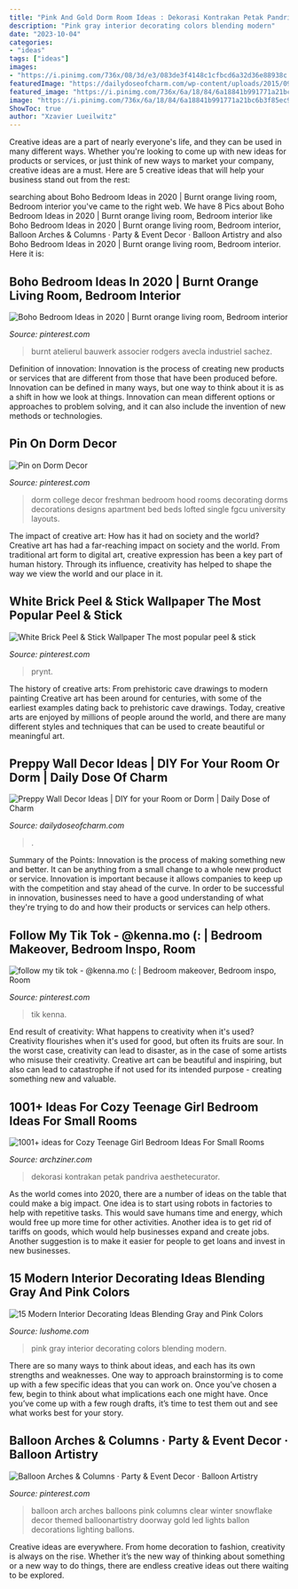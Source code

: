 ```yaml
---
title: "Pink And Gold Dorm Room Ideas : Dekorasi Kontrakan Petak Pandriva Aesthetecurator"
description: "Pink gray interior decorating colors blending modern"
date: "2023-10-04"
categories:
- "ideas"
tags: ["ideas"]
images:
- "https://i.pinimg.com/736x/08/3d/e3/083de3f4148c1cfbcd6a32d36e88938c.jpg"
featuredImage: "https://dailydoseofcharm.com/wp-content/uploads/2015/09/IMG_8832edit.jpg"
featured_image: "https://i.pinimg.com/736x/6a/18/84/6a18841b991771a21bc6b3f85ec993ef.jpg"
image: "https://i.pinimg.com/736x/6a/18/84/6a18841b991771a21bc6b3f85ec993ef.jpg"
ShowToc: true
author: "Xzavier Lueilwitz"
---
```



Creative ideas are a part of nearly everyone's life, and they can be used in many different ways. Whether you're looking to come up with new ideas for products or services, or just think of new ways to market your company, creative ideas are a must. Here are 5 creative ideas that will help your business stand out from the rest: 

	

		
searching about Boho Bedroom Ideas in 2020 | Burnt orange living room, Bedroom interior you've came to the right web. We have 8 Pics about Boho Bedroom Ideas in 2020 | Burnt orange living room, Bedroom interior like Boho Bedroom Ideas in 2020 | Burnt orange living room, Bedroom interior, Balloon Arches &amp; Columns · Party &amp; Event Decor · Balloon Artistry and also Boho Bedroom Ideas in 2020 | Burnt orange living room, Bedroom interior. Here it is:
		
    
## Boho Bedroom Ideas In 2020 | Burnt Orange Living Room, Bedroom Interior

<img loading=lazy src="https://i.pinimg.com/736x/08/3d/e3/083de3f4148c1cfbcd6a32d36e88938c.jpg" onerror="this.onerror=null;this.src='https://tse3.mm.bing.net/th?id=OIP.zrYYxjmFo7NIBQaO71CeXQHaHa&amp;pid=15.1';" alt="Boho Bedroom Ideas in 2020 | Burnt orange living room, Bedroom interior">

_Source: pinterest.com_

>burnt atelierul bauwerk associer rodgers avecla industriel sachez. 

	

Definition of innovation:
Innovation is the process of creating new products or services that are different from those that have been produced before. Innovation can be defined in many ways, but one way to think about it is as a shift in how we look at things. Innovation can mean different options or approaches to problem solving, and it can also include the invention of new methods or technologies.

    
## Pin On Dorm Decor

<img loading=lazy src="https://i.pinimg.com/736x/a4/c1/90/a4c1906af7ae71794389f7e983fd333a.jpg" onerror="this.onerror=null;this.src='https://tse2.mm.bing.net/th?id=OIP.k_akjGkFB2Z9OsbcTMFEfAHaNK&amp;pid=15.1';" alt="Pin on Dorm Decor">

_Source: pinterest.com_

>dorm college decor freshman bedroom hood rooms decorating dorms decorations designs apartment bed beds lofted single fgcu university layouts. 

	

The impact of creative art: How has it had on society and the world?
Creative art has had a far-reaching impact on society and the world. From traditional art form to digital art, creative expression has been a key part of human history. Through its influence, creativity has helped to shape the way we view the world and our place in it.

    
## White Brick Peel &amp; Stick Wallpaper The Most Popular Peel &amp; Stick

<img loading=lazy src="https://i.pinimg.com/736x/6a/18/84/6a18841b991771a21bc6b3f85ec993ef.jpg" onerror="this.onerror=null;this.src='https://tse4.mm.bing.net/th?id=OIP.CMdxR9AhEVeQxPkeuRJqlgHaJ3&amp;pid=15.1';" alt="White Brick Peel &amp; Stick Wallpaper The most popular peel &amp; stick">

_Source: pinterest.com_

>prynt. 

	

The history of creative arts: From prehistoric cave drawings to modern painting
Creative art has been around for centuries, with some of the earliest examples dating back to prehistoric cave drawings. Today, creative arts are enjoyed by millions of people around the world, and there are many different styles and techniques that can be used to create beautiful or meaningful art.

    
## Preppy Wall Decor Ideas | DIY For Your Room Or Dorm | Daily Dose Of Charm

<img loading=lazy src="https://dailydoseofcharm.com/wp-content/uploads/2015/09/IMG_8832edit.jpg" onerror="this.onerror=null;this.src='https://tse1.mm.bing.net/th?id=OIP.SjQhxE_qZ-he37DKCuy2igHaLH&amp;pid=15.1';" alt="Preppy Wall Decor Ideas | DIY for your Room or Dorm | Daily Dose of Charm">

_Source: dailydoseofcharm.com_

>. 

	

Summary of the Points:
Innovation is the process of making something new and better. It can be anything from a small change to a whole new product or service. Innovation is important because it allows companies to keep up with the competition and stay ahead of the curve. In order to be successful in innovation, businesses need to have a good understanding of what they're trying to do and how their products or services can help others.

    
## Follow My Tik Tok - @kenna.mo (: | Bedroom Makeover, Bedroom Inspo, Room

<img loading=lazy src="https://i.pinimg.com/736x/c1/fb/8e/c1fb8eeddd2d5b4ca75453cd800c3072.jpg" onerror="this.onerror=null;this.src='https://tse1.mm.bing.net/th?id=OIP.05CiTdRqLPbn3c0IpLL0mAHaJ3&amp;pid=15.1';" alt="follow my tik tok - @kenna.mo (: | Bedroom makeover, Bedroom inspo, Room">

_Source: pinterest.com_

>tik kenna. 

	

End result of creativity: What happens to creativity when it's used?
Creativity flourishes when it's used for good, but often its fruits are sour. In the worst case, creativity can lead to disaster, as in the case of some artists who misuse their creativity. Creative art can be beautiful and inspiring, but also can lead to catastrophe if not used for its intended purpose - creating something new and valuable.

    
## 1001+ Ideas For Cozy Teenage Girl Bedroom Ideas For Small Rooms

<img loading=lazy src="https://archziner.com/wp-content/uploads/2020/09/small-bed-tassel-garland-hanging-above-it-teen-girl-room-ideas-white-carpet-on-wooden-floor-white-walls.jpg" onerror="this.onerror=null;this.src='https://tse1.mm.bing.net/th?id=OIP.uzdOOIIflXM3bWp0UYDDPgHaJQ&amp;pid=15.1';" alt="1001+ ideas for Cozy Teenage Girl Bedroom Ideas For Small Rooms">

_Source: archziner.com_

>dekorasi kontrakan petak pandriva aesthetecurator. 

	

As the world comes into 2020, there are a number of ideas on the table that could make a big impact. One idea is to start using robots in factories to help with repetitive tasks. This would save humans time and energy, which would free up more time for other activities. Another idea is to get rid of tariffs on goods, which would help businesses expand and create jobs. Another suggestion is to make it easier for people to get loans and invest in new businesses.

    
## 15 Modern Interior Decorating Ideas Blending Gray And Pink Colors

<img loading=lazy src="https://www.lushome.com/wp-content/uploads/2013/02/gray-pink-color-scheme-interior-decorating-12.jpg" onerror="this.onerror=null;this.src='https://tse3.mm.bing.net/th?id=OIP.xSxiqUFEP5d58uIRprfQ2gHaE1&amp;pid=15.1';" alt="15 Modern Interior Decorating Ideas Blending Gray and Pink Colors">

_Source: lushome.com_

>pink gray interior decorating colors blending modern. 

	

There are so many ways to think about ideas, and each has its own strengths and weaknesses. One way to approach brainstorming is to come up with a few specific ideas that you can work on. Once you’ve chosen a few, begin to think about what implications each one might have. Once you’ve come up with a few rough drafts, it’s time to test them out and see what works best for your story.

    
## Balloon Arches &amp; Columns · Party &amp; Event Decor · Balloon Artistry

<img loading=lazy src="https://i.pinimg.com/736x/96/6d/f9/966df95087f3911b471a92a9f8c87874--balloon-arch-balloons.jpg" onerror="this.onerror=null;this.src='https://tse4.mm.bing.net/th?id=OIP.NfOWJ9iFy4rAak_G8f_5_AHaE7&amp;pid=15.1';" alt="Balloon Arches &amp; Columns · Party &amp; Event Decor · Balloon Artistry">

_Source: pinterest.com_

>balloon arch arches balloons pink columns clear winter snowflake decor themed balloonartistry doorway gold led lights ballon decorations lighting ballons. 

	

Creative ideas are everywhere. From home decoration to fashion, creativity is always on the rise. Whether it’s the new way of thinking about something or a new way to do things, there are endless creative ideas out there waiting to be explored.

